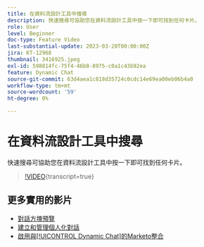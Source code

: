 ```yaml
---
title: 在資料流設計工具中搜尋
description: 快速搜尋可協助您在資料流設計工具中按一下即可找到任何卡片。
role: User
level: Beginner
doc-type: Feature Video
last-substantial-update: 2023-03-20T00:00:00Z
jira: KT-12968
thumbnail: 3416925.jpeg
exl-id: 598814fc-75f4-46b8-8975-c0a1c43b92ea
feature: Dynamic Chat
source-git-commit: 63d4aea1c818d35724c0cdc14e69ea00eb06b4a0
workflow-type: tm+mt
source-wordcount: '59'
ht-degree: 0%

---
```


# 在資料流設計工具中搜尋

快速搜尋可協助您在資料流設計工具中按一下即可找到任何卡片。

>[!VIDEO](https://video.tv.adobe.com/v/3416925/?quality=12&learn=on){transcript=true}

## 更多實用的影片

* [對話方塊預覽](dialogue-preview.md)
* [建立和管理個人化對話](dialogue-management.md)
* [啟用與[!UICONTROL Dynamic Chat]的Marketo整合](marketo-integration.md)
